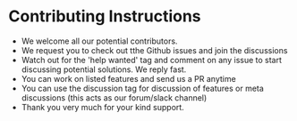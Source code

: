 # Contributing Instructions

* We welcome all our potential contributors.
* We request you to check out tthe Github issues and join the discussions
* Watch out for the 'help wanted' tag and comment on any issue to start discussing potential solutions. We reply fast.
* You can work on listed features and send us a PR anytime
* You can use the discussion tag for discussion of features or meta discussions (this acts as our forum/slack channel)
* Thank you very much for your kind support.